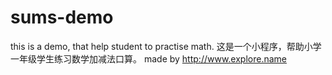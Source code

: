 # sums-demo
this is a demo, that help student to practise math.
这是一个小程序，帮助小学一年级学生练习数学加减法口算。
made by http://www.explore.name
